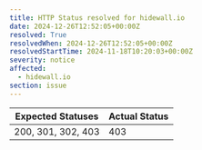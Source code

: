 ```yaml
---
title: HTTP Status resolved for hidewall.io
date: 2024-12-26T12:52:05+00:00Z
resolved: True
resolvedWhen: 2024-12-26T12:52:05+00:00Z
resolvedStartTime: 2024-11-18T10:20:03+00:00Z
severity: notice
affected:
  - hidewall.io
section: issue
---
```


| Expected Statuses | Actual Status  |
|-------------------|----------------|
| 200, 301, 302, 403 | 403 |
